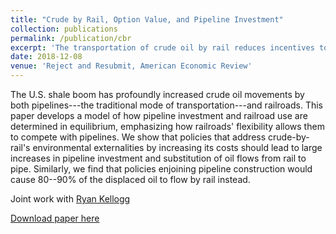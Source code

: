 ```yaml
---
title: "Crude by Rail, Option Value, and Pipeline Investment"
collection: publications
permalink: /publication/cbr
excerpt: 'The transportation of crude oil by rail reduces incentives to invest in more efficient and safer pipeline technology. (with Ryan Kellogg)'
date: 2018-12-08
venue: 'Reject and Resubmit, American Economic Review'
---
```

The U.S. shale boom has profoundly increased crude oil movements by both pipelines---the traditional mode of transportation---and railroads. This paper develops a model of how pipeline investment and railroad use are determined in equilibrium, emphasizing how railroads' flexibility allows them to compete with pipelines. We show that policies that address crude-by-rail's environmental externalities by increasing its costs should lead to large increases in pipeline investment and substitution of oil flows from rail to pipe. Similarly, we find that policies enjoining pipeline construction would cause 80--90% of the displaced oil to flow by rail instead.

Joint work with [Ryan Kellogg](https://home.uchicago.edu/~kelloggr/)

[Download paper here](http://tcovert.github.io/files/cbr.pdf)

